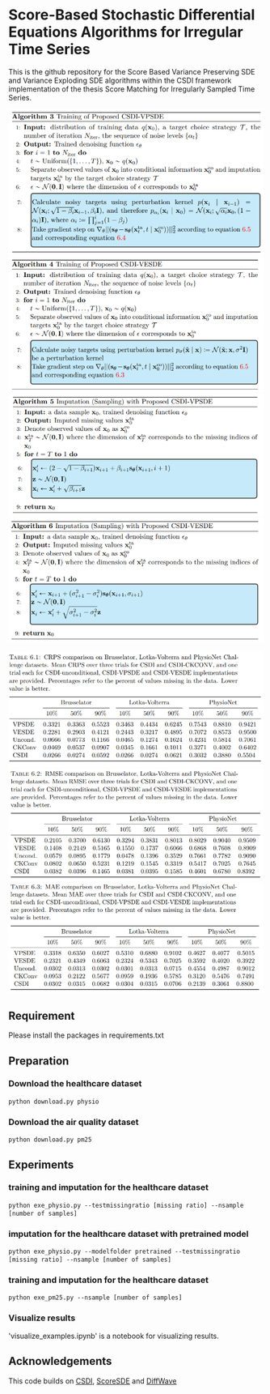 # Score-Based Stochastic Differential Equations Algorithms for Irregular Time Series
This is the github repository for the Score Based Variance Preserving SDE and Variance Exploding SDE algorithms within the 
CSDI framework implementation of the thesis Score Matching for Irregularly Sampled Time Series.


![img.png](img.png)
![img_1.png](img_1.png)
![img_2.png](img_2.png)
![img_3.png](img_3.png)

![img_3.png](img_3_rslt.png)
![img_4.png](img_4.png)
![img_5.png](img_5.png)


## Requirement

Please install the packages in requirements.txt

## Preparation
### Download the healthcare dataset 
```shell
python download.py physio
```
### Download the air quality dataset 
```shell
python download.py pm25
```

## Experiments 

### training and imputation for the healthcare dataset
```shell
python exe_physio.py --testmissingratio [missing ratio] --nsample [number of samples]
```

### imputation for the healthcare dataset with pretrained model
```shell
python exe_physio.py --modelfolder pretrained --testmissingratio [missing ratio] --nsample [number of samples]
```

### training and imputation for the healthcare dataset
```shell
python exe_pm25.py --nsample [number of samples]
```

### Visualize results
'visualize_examples.ipynb' is a notebook for visualizing results.

## Acknowledgements

This code builds on [CSDI](https://github.com/ermongroup/CSDI), [ScoreSDE](https://github.com/yang-song/score_sde) and [DiffWave](https://github.com/lmnt-com/diffwave)

